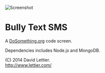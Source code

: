 ![Screenshot](http://raw.github.com/lettier/bullytextsms/master/screenshot.jpg)

# Bully Text SMS

A [DoSomething.org](https://www.dosomething.org) code screen.  

Dependencies includes Node.js and MongoDB.  

(C) 2014 David Lettier.  
http://www.lettier.com/